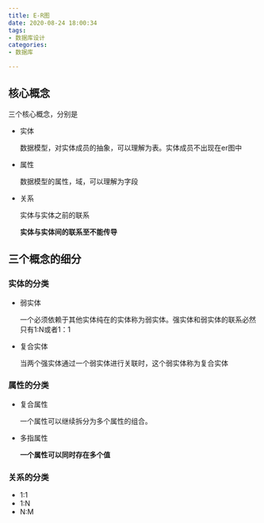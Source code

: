 ```yaml
---
title: E-R图
date: 2020-08-24 18:00:34
tags:
- 数据库设计
categories:
- 数据库

---
```


## 核心概念

三个核心概念，分别是

* 实体

  数据模型，对实体成员的抽象，可以理解为表。实体成员不出现在er图中

* 属性

  数据模型的属性，域，可以理解为字段

* 关系

  实体与实体之前的联系

  **实体与实体间的联系至不能传导** 

## 三个概念的细分

### 实体的分类

* 弱实体

  一个必须依赖于其他实体纯在的实体称为弱实体。强实体和弱实体的联系必然只有1:N或者1：1

* 复合实体

  当两个强实体通过一个弱实体进行关联时，这个弱实体称为复合实体

### 属性的分类

* 复合属性

  一个属性可以继续拆分为多个属性的组合。

* 多指属性

  **一个属性可以同时存在多个值**

### 关系的分类

* 1:1
* 1:N
* N:M



